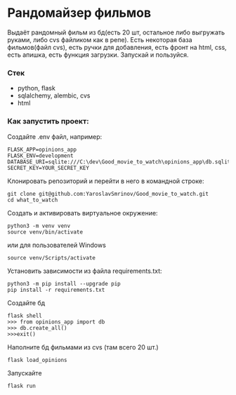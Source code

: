 # Рандомайзер фильмов 
Выдаёт рандомный фильм из бд(есть 20 шт, остальное либо выгружать руками, либо cvs файликом как в репе).
Есть некоторая база фильмов(файл cvs), есть ручки для добавления, есть фронт на html, css, есть апишка, есть функция загрузки. 
Запускай и пользуйся.
### Стек
- python, flask
- sqlalchemy, alembic, cvs
- html

### Как запустить проект:
Создайте .env файл, например:
```
FLASK_APP=opinions_app
FLASK_ENV=development
DATABASE_URI=sqlite:///C:\dev\Good_movie_to_watch\opinions_app\db.sqlite3
SECRET_KEY=YOUR_SECRET_KEY
```
Клонировать репозиторий и перейти в него в командной строке:
```
git clone git@github.com:YaroslavSmrinov/Good_movie_to_watch.git
cd what_to_watch
```
Cоздать и активировать виртуальное окружение:
```
python3 -m venv venv
source venv/bin/activate
```
или для пользователей Windows
```
source venv/Scripts/activate
```
Установить зависимости из файла requirements.txt:
```
python3 -m pip install --upgrade pip
pip install -r requirements.txt
```
Создайте бд
```
flask shell
>>> from opinions_app import db
>>> db.create_all()
>>>exit()
```
Наполните бд фильмами из cvs (там всего 20 шт.)
```
flask load_opinions
```
Запускайте 
```
flask run
```